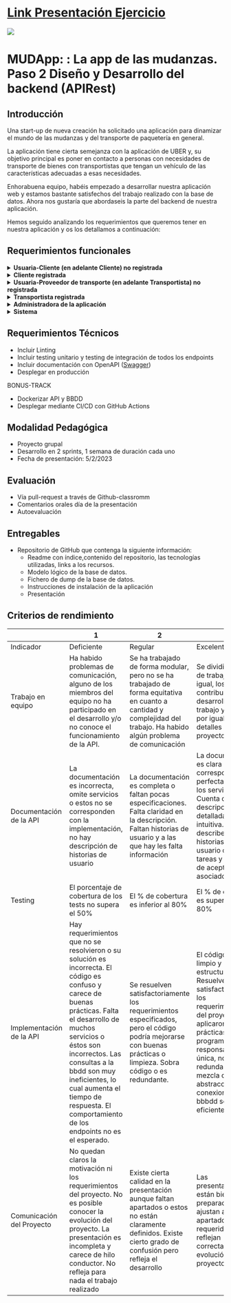 #  [Link Presentación Ejercicio](https://docs.google.com/presentation/d/1isJdJvAEob_7lryDVUIf0hbmWSaeSL_SpTS57dMMZA4/edit#slide=id.g54dda1946d_6_370)

![](https://imgur.com/MiDuWQ5.png)
# MUDApp: : La app de las mudanzas. Paso 2 Diseño y Desarrollo del backend (APIRest)


## Introducción

Una start-up de nueva creación ha solicitado una aplicación para dinamizar el mundo de las mudanzas y del transporte de paquetería en general.

La aplicación tiene cierta semejanza con la aplicación de UBER y, su objetivo principal es poner en contacto a personas con necesidades de transporte de bienes con transportistas que tengan un vehículo de las características adecuadas a esas necesidades.

Enhorabuena equipo, habéis empezado a desarrollar nuestra aplicación web y estamos bastante satisfechos del trabajo realizado con la base de datos. Ahora nos gustaría que abordaseis la parte del backend de nuestra aplicación.

Hemos seguido analizando los requerimientos que queremos tener en nuestra aplicación y os los detallamos a continuación:

## Requerimientos funcionales

<details>
  <summary><b>Usuaria-Cliente (en adelante Cliente) no registrada</b></summary>

  - Puede registrarse
  - Puede realizar búsquedas por condiciones: Localidad, Destino, nº paquetes, tamaño máximo del paquete, fecha del transporte.

  </details>
  <details>
  <summary><b>Cliente registrada</b></summary>

  - Puede logarse
  - Puede recuperar la contraseña
  - Puede realizar búsquedas por condiciones: Localidad, Destino, nº paquetes, tamaño máximo del paquete, fecha del transporte.
  - Puede actualizar su perfil de usuaria (menos nombre, email)
  - Puede seleccionar un transportista de una lista
  - Puede contratar el servicio de un transportista
  - Puede pagar el servicio
  - Puede cancelar un servicio si todavía no lo ha pagado
  - Puede ver el detalle del servicio contratado
  - Puede valorar el servicio realizado
  - Puede comentar el servicio realizado (sólo 1 vez)
  - Puede enviar un mensaje a un transportista contratado.
  - Puede visualizar mensajes de un transportista contratado

  </details>
<details>
  <summary><b>Usuaria-Proveedor de transporte (en adelante Transportista) no registrada</b></summary>

  - Puede registrarse

  </details>
  <details>
  <summary><b>Transportista registrada</b></summary>

  - Puede logarse
  - Puede recuperar la contraseña
  - Puede dar de alta un vehículo
  - Puede modificar los datos de un vehículo
  - Puede eliminar los datos de un vehículo
  - Puede actualizar su perfil de usuaria (menos nombre, email). Puede cambiar su estado a NO DISPONIBLE.
  - Puede ver el detalle del servicio contratado
  - Puede enviar un mensaje a un cliente.
  - Puede visualizar mensajes de un cliente.
  - Pueden ver la lista de condiciones del servicio.

  </details>

  <details>
  <summary><b>Administradora de la aplicación</b></summary>

  - Puede visualizar la lista de clientes y transportistas
  - Puede realizar búsquedas por palabras claves.
  - Puede editar la lista de condiciones del servicio de transporte.
  - Puede editar o borrar un cliente
  - Puede editar o borrar un transportista
  - Puede editar o borrar un servicio
  - Notifica a los transportistas valorados que van a recibir un pago.


  </details>

  <details>
  <summary><b>Sistema</b></summary>

  - Filtra la lista de transportistas por el check de disponibilidad
  - Modifica la disponibilidad de un transportista cuando se ha recibido el pago de un servicio.
  - Modifica la disponibilidad de un transportista cuando se ha finalizado un servicio.
  - Modifica la disponibilidad e un transportista si se ha cancelado un servicio.
  - Notifica al cliente que tiene que valorar un servicio cuando se ha realizado.
  - Ajusta la valoración del transportista con cada valoración de un cliente.

  </details>

## Requerimientos Técnicos

  - Incluir Linting
  - Incluir testing unitario y testing de integración de todos los endpoints
  - Incluir documentación con OpenAPI ([Swagger](https://swagger.io/tools/open-source/getting-started/))
  - Desplegar en producción

BONUS-TRACK
  - Dockerizar API y BBDD
  - Desplegar mediante CI/CD con GitHub Actions

## Modalidad Pedagógica
  - Proyecto grupal
  - Desarrollo en 2 sprints, 1 semana de duración cada uno
  - Fecha de presentación: 5/2/2023

## Evaluación
  - Vía pull-request a través de Github-classromm
  - Comentarios orales día de la presentación
  - Autoevaluación

## Entregables
- Repositorio de GitHub que contenga la siguiente información:
  - Readme con índice,contenido del repositorio, las tecnologías utilizadas, links a los recursos.
  - Modelo lógico de la base de datos.
  - Fichero de dump de la base de datos.
  - Instrucciones de instalación de la aplicación
  - Presentación

## Criterios de rendimiento
  |  | 1 | 2 | 3 |
| --- | --- | --- | --- |
| Indicador | Deficiente | Regular | Excelente |
| Trabajo en equipo | Ha habido problemas de comunicación, alguno de los miembros del equipo no ha participado en el desarrollo y/o no conoce el funcionamiento de la API. | Se ha trabajado de forma modular, pero no se ha trabajado de forma equitativa en cuanto a cantidad y complejidad del trabajo. Ha habido algún problema de comunicación | Se dividió la carga de trabajo por igual, los dos han contribuido al desarrollo del trabajo y conocen por igual todos los detalles del proyecto |
| Documentación de la API | La documentación es incorrecta, omite servicios o estos no se corresponden con la implementación, no hay descripción de historias de usuario | La documentación es completa o faltan pocas especificaciones. Falta claridad en la descripción. Faltan historias de usuario y a las que hay les falta información | La documentación es clara y corresponde perfectamente a los servicios. Cuenta con descripciones detalladas y es intuitiva. Se describen las historias de usuario con tareas y criterios de aceptación asociados. |
| Testing | El porcentaje de cobertura de los tests no supera el 50% | El % de cobertura es inferior al 80% | El % de cobertura es superior al 80% |
| Implementación de la API | Hay requerimientos que no se resolvieron o su solución es incorrecta. El código es confuso y carece de buenas prácticas. Falta el desarrollo de muchos servicios o éstos son incorrectos. Las consultas a la bbdd son muy ineficientes, lo cual aumenta el tiempo de respuesta. El comportamiento de los endpoints no es el esperado. | Se resuelven satisfactoriamente los requerimientos especificados, pero el código podría mejorarse con buenas prácticas o limpieza. Sobra código o es redundante. | El código es limpio y está bien estructurado. Resuelve satisfactoriamente los requerimientos del proyecto. Se aplicaron buenas prácticas de programación: responsabilidad única, no es redundante y no mezcla capas de abstracción. Las conexiones a la bbbdd son eficientes. |
| Comunicación del Proyecto | No quedan claros la motivación ni los requerimientos del proyecto. No es posible conocer la evolución del proyecto. La presentación es incompleta y carece de hilo conductor. No refleja para nada el trabajo realizado | Existe cierta calidad en la presentación aunque faltan apartados o estos no están claramente definidos. Existe cierto grado de confusión pero refleja el desarrollo | Las presentaciones están bien preparadas, se ajustan a los apartados requeridos y reflejan correctamente la evolución del proyecto. |
